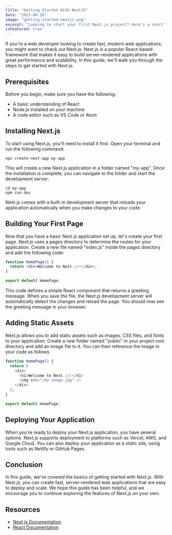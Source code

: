 ```yaml
---
title: "Getting Started With NextJS"
date: "2023-04-26"
image: "getting-started-nextjs.png"
excerpt: "Looking to start your first Next.js project? Here's a short tutorial on how to get started! Let's hope this works!"
isFeatured: true
---
```


If you're a web developer looking to create fast, modern web applications, you might want to check out Next.js. Next.js is a popular React-based framework that makes it easy to build server-rendered applications with great performance and scalability. In this guide, we'll walk you through the steps to get started with Next.js.

## Prerequisites

Before you begin, make sure you have the following:

- A basic understanding of React
- Node.js installed on your machine
- A code editor such as VS Code or Atom

## Installing Next.js

To start using Next.js, you'll need to install it first. Open your terminal and run the following command:

```arduino
npx create-next-app my-app
```

This will create a new Next.js application in a folder named "my-app". Once the installation is complete, you can navigate to the folder and start the development server:

```arduino
cd my-app
npm run dev
```

Next.js comes with a built-in development server that reloads your application automatically when you make changes to your code.

## Building Your First Page

Now that you have a basic Next.js application set up, let's create your first page. Next.js uses a pages directory to determine the routes for your application. Create a new file named "index.js" inside the pages directory and add the following code:

```js
function HomePage() {
  return <div>Welcome to Next.js!</div>;
}

export default HomePage;
```

This code defines a simple React component that returns a greeting message. When you save the file, the Next.js development server will automatically detect the changes and reload the page. You should now see the greeting message in your browser.

## Adding Static Assets

Next.js allows you to add static assets such as images, CSS files, and fonts to your application. Create a new folder named "public" in your project root directory and add an image file to it. You can then reference the image in your code as follows:

```js
function HomePage() {
  return (
    <div>
      <h1>Welcome to Next.js!</h1>
      <img src="/my-image.jpg" />
    </div>
  );
}

export default HomePage;
```

## Deploying Your Application

When you're ready to deploy your Next.js application, you have several options. Next.js supports deployment to platforms such as Vercel, AWS, and Google Cloud. You can also deploy your application as a static site, using tools such as Netlify or GitHub Pages.

## Conclusion

In this guide, we've covered the basics of getting started with Next.js. With Next.js, you can create fast, server-rendered web applications that are easy to deploy and scale. We hope this guide has been helpful, and we encourage you to continue exploring the features of Next.js on your own.

## Resources

- [Next.js Documentation](https://nextjs.org/docs/getting-started)
- [React Documentation](https://legacy.reactjs.org/docs/getting-started.html)
